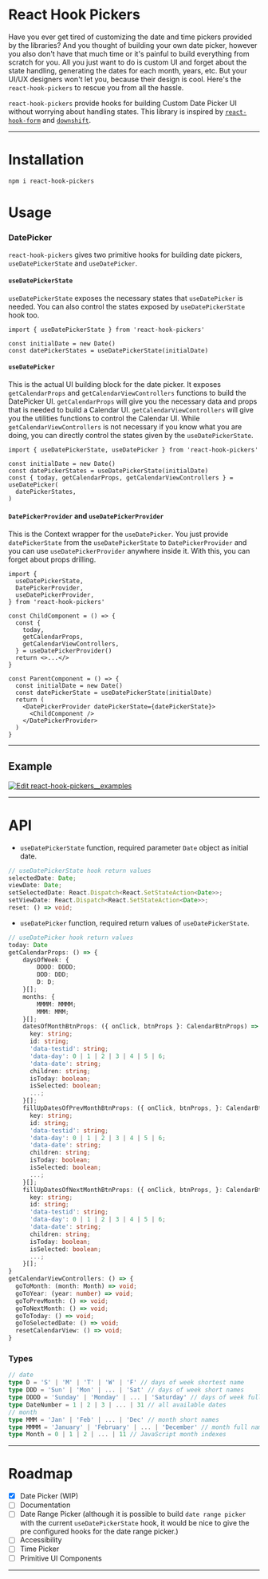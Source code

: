 # React Hook Pickers

Have you ever get tired of customizing the date and time pickers provided by the libraries? And you thought of building your own date picker, however you also don't have that much time or it's painful to build everything from scratch for you. All you just want to do is custom UI and forget about the state handling, generating the dates for each month, years, etc. But your UI/UX designers won't let you, because their design is cool. Here's the `react-hook-pickers` to rescue you from all the hassle.

`react-hook-pickers` provide hooks for building Custom Date Picker UI without worrying about handling states. This library is inspired by [`react-hook-form`](https://react-hook-form.com/) and [`downshift`](https://www.downshift-js.com/).

---

# Installation

`npm i react-hook-pickers`

# Usage

### DatePicker

`react-hook-pickers` gives two primitive hooks for building date pickers,
`useDatePickerState` and `useDatePicker`.

#### `useDatePickerState`

`useDatePickerState` exposes the necessary states that `useDatePicker` is needed. You can also control the states exposed by `useDatePickerState` hook too.

```tsx
import { useDatePickerState } from 'react-hook-pickers'

const initialDate = new Date()
const datePickerStates = useDatePickerState(initialDate)
```

#### `useDatePicker`

This is the actual UI building block for the date picker. It exposes `getCalendarProps` and `getCalendarViewControllers` functions to build the DatePicker UI. `getCalendarProps` will give you the necessary data and props that is needed to build a Calendar UI. `getCalendarViewControllers` will give you the utilities functions to control the Calendar UI. While `getCalendarViewControllers` is not necessary if you know what you are doing, you can directly control the states given by the `useDatePickerState`.

```tsx
import { useDatePickerState, useDatePicker } from 'react-hook-pickers'

const initialDate = new Date()
const datePickerStates = useDatePickerState(initialDate)
const { today, getCalendarProps, getCalendarViewControllers } = useDatePicker(
  datePickerStates,
)
```

#### `DatePickerProvider` and `useDatePickerProvider`

This is the Context wrapper for the `useDatePicker`. You just provide `datePickerState` from the `useDatePickerState` to `DatePickerProvider` and you can use `useDatePickerProvider` anywhere inside it. With this, you can forget about props drilling.

```tsx
import {
  useDatePickerState,
  DatePickerProvider,
  useDatePickerProvider,
} from 'react-hook-pickers'

const ChildComponent = () => {
  const {
    today,
    getCalendarProps,
    getCalendarViewControllers,
  } = useDatePickerProvider()
  return <>...</>
}

const ParentComponent = () => {
  const initialDate = new Date()
  const datePickerState = useDatePickerState(initialDate)
  return (
    <DatePickerProvider datePickerState={datePickerState}>
      <ChildComponent />
    </DatePickerProvider>
  )
}
```

---

## Example

[![Edit react-hook-pickers__examples](https://codesandbox.io/static/img/play-codesandbox.svg)](https://codesandbox.io/s/react-hook-pickers-examples-2c7ex?fontsize=14&hidenavigation=1&theme=dark)

---

# API

- `useDatePickerState` function, required parameter `Date` object as initial date.

```ts
// useDatePickerState hook return values
selectedDate: Date;
viewDate: Date;
setSelectedDate: React.Dispatch<React.SetStateAction<Date>>;
setViewDate: React.Dispatch<React.SetStateAction<Date>>;
reset: () => void;
```

- `useDatePicker` function, required return values of `useDatePickerState`.

```ts
// useDatePicker hook return values
today: Date
getCalendarProps: () => {
    daysOfWeek: {
        DDDD: DDDD;
        DDD: DDD;
        D: D;
    }[];
    months: {
        MMMM: MMMM;
        MMM: MMM;
    }[];
    datesOfMonthBtnProps: ({ onClick, btnProps }: CalendarBtnProps) => {
      key: string;
      id: string;
      'data-testid': string;
      'data-day': 0 | 1 | 2 | 3 | 4 | 5 | 6;
      'data-date': string;
      children: string;
      isToday: boolean;
      isSelected: boolean;
      ...;
    }[];
    fillUpDatesOfPrevMonthBtnProps: ({ onClick, btnProps, }: CalendarBtnProps) => {
      key: string;
      id: string;
      'data-testid': string;
      'data-day': 0 | 1 | 2 | 3 | 4 | 5 | 6;
      'data-date': string;
      children: string;
      isToday: boolean;
      isSelected: boolean;
      ...;
    }[];
    fillUpDatesOfNextMonthBtnProps: ({ onClick, btnProps, }: CalendarBtnProps) => {
      key: string;
      id: string;
      'data-testid': string;
      'data-day': 0 | 1 | 2 | 3 | 4 | 5 | 6;
      'data-date': string;
      children: string;
      isToday: boolean;
      isSelected: boolean;
      ...;
    }[];
}
getCalendarViewControllers: () => {
  goToMonth: (month: Month) => void;
  goToYear: (year: number) => void;
  goToPrevMonth: () => void;
  goToNextMonth: () => void;
  goToToday: () => void;
  goToSelectedDate: () => void;
  resetCalendarView: () => void;
}
```

### Types

```ts
// date
type D = 'S' | 'M' | 'T' | 'W' | 'F' // days of week shortest name
type DDD = 'Sun' | 'Mon' | ... | 'Sat' // days of week short names
type DDDD = 'Sunday' | 'Monday' | ... | 'Saturday' // days of week full names
type DateNumber = 1 | 2 | 3 | ... | 31 // all available dates
// month
type MMM = 'Jan' | 'Feb' | ... | 'Dec' // month short names
type MMMM = 'January' | 'February' | ... | 'December' // month full names
type Month = 0 | 1 | 2 | ... | 11 // JavaScript month indexes
```

---

# Roadmap

- [x] Date Picker (WIP)
- [ ] Documentation
- [ ] Date Range Picker (although it is possible to build `date range picker` with the current `useDatePickerState` hook, it would be nice to give the pre configured hooks for the date range picker.)
- [ ] Accessibility
- [ ] Time Picker
- [ ] Primitive UI Components

---
